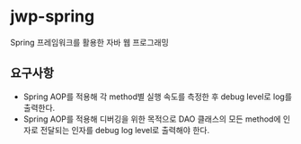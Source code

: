 # jwp-spring
Spring 프레임워크를 활용한 자바 웹 프로그래밍


## 요구사항
* Spring AOP를 적용해 각 method별 실행 속도를 측정한 후 debug level로 log를 출력한다.
* Spring AOP를 적용해 디버깅을 위한 목적으로 DAO 클래스의 모든 method에 인자로 전달되는 인자를 debug log level로 출력해야 한다.